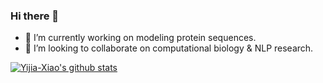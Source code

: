 ### Hi there 👋

<!--
**Yijia-Xiao/Yijia-Xiao** is a ✨ _special_ ✨ repository because its `README.md` (this file) appears on your GitHub profile.

Here are some ideas to get you started:

- 🔭 I’m currently working on ...
- 🌱 I’m currently learning ...
- 👯 I’m looking to collaborate on ...
- 🤔 I’m looking for help with ...
- 💬 Ask me about ...
- 📫 How to reach me: ...
- 😄 Pronouns: ...
- ⚡ Fun fact: ...
-->

- 🔭 I’m currently working on modeling protein sequences.
- 👯 I’m looking to collaborate on computational biology & NLP research.

<!-- [![trophy](https://github-profile-trophy.vercel.app/?username=Yijia-Xiao&column=7)](https://github.com/Yijia-Xiao) -->

[![Yijia-Xiao's github stats](https://github-readme-stats.vercel.app/api?theme=radical&username=Yijia-Xiao&show_icons=true&include_all_commits=true)](https://github.com/Yijia-Xiao/)

